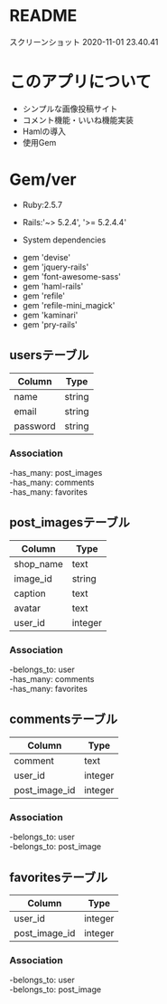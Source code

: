 # README

スクリーンショット 2020-11-01 23.40.41

# このアプリについて
 - シンプルな画像投稿サイト
 - コメント機能・いいね機能実装
 - Hamlの導入
 - 使用Gem

# Gem/ver
* Ruby:2.5.7

* Rails:'~> 5.2.4', '>= 5.2.4.4'

* System dependencies
 - gem 'devise'
 - gem 'jquery-rails'
 - gem 'font-awesome-sass'
 - gem 'haml-rails'
 - gem 'refile'
 - gem 'refile-mini_magick'
 - gem 'kaminari'
 - gem 'pry-rails'

## usersテーブル
|Column|Type|
|------|----|
|name|string|
|email|string|
|password|string|

### Association
 -has_many: post_images<br>
 -has_many: comments<br>
 -has_many: favorites<br>

## post_imagesテーブル
|Column|Type|
|------|----|
|shop_name|text|
|image_id|string|
|caption|text|
|avatar|text|
|user_id|integer|

### Association
 -belongs_to: user<br>
 -has_many: comments<br>
 -has_many: favorites<br>

## commentsテーブル
|Column|Type|
|------|----|
|comment|text|
|user_id|integer|
|post_image_id|integer|

### Association
 -belongs_to: user<br>
 -belongs_to: post_image<br>

## favoritesテーブル
|Column|Type|
|------|----|
|user_id|integer|
|post_image_id|integer|

### Association
 -belongs_to: user<br>
 -belongs_to: post_image<br>









